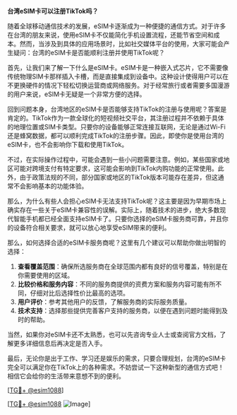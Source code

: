 **台湾eSIM卡可以注册TikTok吗？**

随着全球移动通信技术的发展，eSIM卡逐渐成为一种便捷的通信方式。对于许多在台湾的朋友来说，使用eSIM卡不仅能简化手机设置流程，还能节省空间和成本。然而，当涉及到具体的应用场景时，比如社交媒体平台的使用，大家可能会产生疑问：台湾的eSIM卡是否能顺利注册并使用TikTok呢？

首先，让我们来了解一下什么是eSIM卡。eSIM卡是一种嵌入式芯片，它不需要像传统物理SIM卡那样插入卡槽，而是直接集成到设备中。这种设计使得用户可以在不更换硬件的情况下轻松切换运营商或网络服务。对于经常旅行或者需要多国漫游的用户来说，eSIM卡无疑是一个非常方便的选择。

回到问题本身，台湾地区的eSIM卡是否能够支持TikTok的注册与使用呢？答案是肯定的。TikTok作为一款全球化的短视频社交平台，其注册过程并不依赖于具体的地理位置或SIM卡类型。只要你的设备能够正常连接互联网，无论是通过Wi-Fi还是蜂窝数据，都可以顺利完成TikTok的注册步骤。因此，即使你是使用台湾的eSIM卡，也不会影响你下载和使用TikTok。

不过，在实际操作过程中，可能会遇到一些小问题需要注意。例如，某些国家或地区可能对跨境支付有特定要求，这可能会影响到TikTok内购功能的正常使用。此外，由于政策法规的不同，部分国家或地区的TikTok版本可能存在差异，但这通常不会影响基本的功能体验。

那么，为什么有些人会担心eSIM卡无法支持TikTok呢？这主要是因为早期市场上确实存在一些关于eSIM卡兼容性的误解。实际上，随着技术的进步，绝大多数现代智能手机都已经全面支持eSIM卡了。只要你选择的eSIM卡服务商可靠，并且你的设备符合相关要求，就可以放心地享受eSIM带来的便利。

那么，如何选择合适的eSIM卡服务商呢？这里有几个建议可以帮助你做出明智的选择：

1. **查看覆盖范围**：确保所选服务商在全球范围内都有良好的信号覆盖，特别是在你需要使用的区域。
2. **比较价格和服务内容**：不同的服务商提供的资费方案和服务内容可能有所不同，仔细对比后选择性价比最高的选项。
3. **用户评价**：参考其他用户的反馈，了解服务商的实际服务质量。
4. **技术支持**：选择那些提供完善客户支持的服务商，以便在遇到问题时能得到及时的帮助。

当然，如果你对eSIM卡还不太熟悉，也可以先咨询专业人士或查阅官方文档，了解更多详细信息后再决定是否入手。

最后，无论你是出于工作、学习还是娱乐的需求，只要合理规划，台湾的eSIM卡完全可以满足你在TikTok上的各种需求。不妨尝试一下这种新型的通信方式吧！相信它会给你的生活带来意想不到的便利。

[[TG💪+ @esim1088](https://t.me/s/esim1088)]

[[TG💪+ @esim1088](https://t.me/s/esim1088) ![Image](https://i.postimg.cc/4NQfJmqS/Snipaste-2025-05-13-00-14-12.png)]